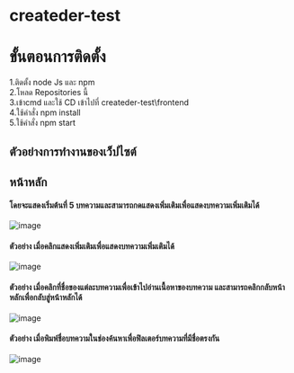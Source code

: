 # createder-test

# ขั้นตอนการติดตั้ง<br />
1.ติดตั้ง node Js และ npm<br />
2.โหลด Repositories นี้<br />
3.เข้าcmd และใช้ CD เข้าไปที่ createder-test\frontend<br />
4.ใช้คำสั่ง npm install <br />
5.ใช้คำสั่ง npm start<br />
## ตัวอย่างการทำงานของเว็ปไซต์<br />
## หน้าหลัก <br />
#### โดยจะแสดงเริ่มต้นที่ 5 บทความและสามารถกดแสดงเพิ่มเติมเพื่อแสดงบทความเพิ่มเติมได้<br />
![image](https://user-images.githubusercontent.com/89379680/214290317-6005dd8d-7801-4e63-b0f6-3ed3a953c7b9.png)

#### ตัวอย่าง เมื่อคลิกแสดงเพิ่มเติมเพื่อแสดงบทความเพิ่มเติมได้<br />
![image](https://user-images.githubusercontent.com/89379680/214291575-8745e85f-a7ef-4348-9b1b-49e6fc9bda72.png)

#### ตัวอย่าง เมื่อคลิกที่ชื่อของแต่ละบทความเพื่อเข้าไปอ่านเนื้อหาของบทความ และสามารถคลิกกลับหน้าหลักเพื่อกลับสู่หน้าหลักได้<br />
![image](https://user-images.githubusercontent.com/89379680/214290554-24b20f12-6a94-4967-beb3-13ce89040ab3.png)

#### ตัวอย่าง เมื่อพิมพ์ชื่อบทความในช่องค้นหาเพื่อฟิลเตอร์บทความที่มีชื่อตรงกัน<br />
![image](https://user-images.githubusercontent.com/89379680/214290903-5c67f6ec-97b7-42c9-8a5e-4dfa7260b471.png)
